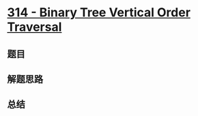 # [314 - Binary Tree Vertical Order Traversal](https://leetcode.com/problems/binary-tree-vertical-order-traversal/)

## 题目


## 解题思路


## 总结


